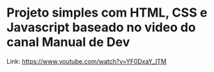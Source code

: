 # Projeto simples com HTML, CSS e Javascript baseado no video do canal Manual de Dev
Link: https://www.youtube.com/watch?v=YF0DxaY_lTM
